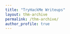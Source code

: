 ```yaml
---
title: "TryHackMe Writeups"
layout: thm-archive
permalink: /thm-archive/
author_profile: true
---
```


